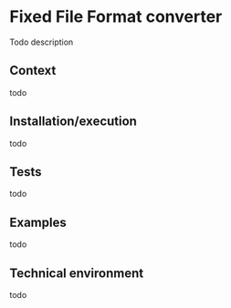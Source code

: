# Fixed File Format converter
Todo description

## Context
todo

## Installation/execution
todo

## Tests
todo

## Examples
todo

## Technical environment
todo